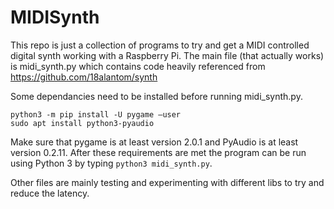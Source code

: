 # MIDISynth
This repo is just a collection of programs to try and get a MIDI controlled digital synth working with a Raspberry Pi.
The main file (that actually works) is midi_synth.py which contains code heavily referenced from https://github.com/18alantom/synth

Some dependancies need to be installed before running midi_synth.py.
```
python3 -m pip install -U pygame –user
sudo apt install python3-pyaudio
```
Make sure that pygame is at least version 2.0.1 and PyAudio is at least version 0.2.11.
After these requirements are met the program can be run using Python 3 by typing `python3 midi_synth.py`.

Other files are mainly testing and experimenting with different libs to try and reduce the latency.
